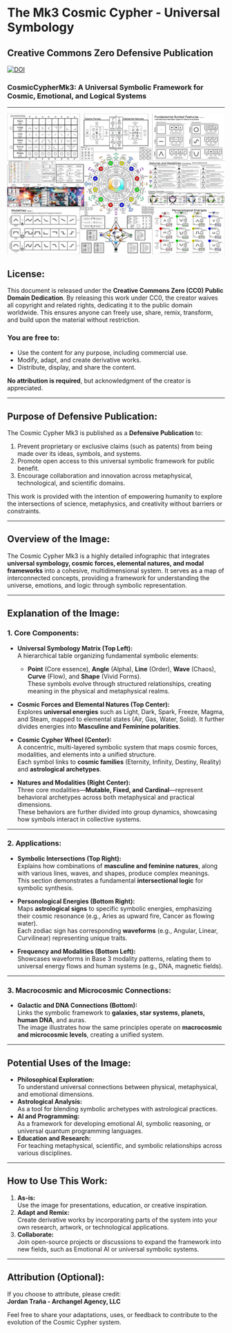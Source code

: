 # The Mk3 Cosmic Cypher - Universal Symbology
## Creative Commons Zero Defensive Publication
[![DOI](https://zenodo.org/badge/DOI/10.5281/zenodo.14357306.svg)](https://doi.org/10.5281/zenodo.14357306)
### CosmicCypherMk3: A Universal Symbolic Framework for Cosmic, Emotional, and Logical Systems
---

![Cosmic Cypher Mk3](./CosmicCypher_Mk3_2024-10-w1024px.png)

## **License:**  
This document is released under the **Creative Commons Zero (CC0) Public Domain Dedication**. By releasing this work under CC0, the creator waives all copyright and related rights, dedicating it to the public domain worldwide. This ensures anyone can freely use, share, remix, transform, and build upon the material without restriction.

### **You are free to:**
- Use the content for any purpose, including commercial use.
- Modify, adapt, and create derivative works.
- Distribute, display, and share the content.

**No attribution is required**, but acknowledgment of the creator is appreciated.

---

## **Purpose of Defensive Publication:**  
The Cosmic Cypher Mk3 is published as a **Defensive Publication** to:
1. Prevent proprietary or exclusive claims (such as patents) from being made over its ideas, symbols, and systems.
2. Promote open access to this universal symbolic framework for public benefit.
3. Encourage collaboration and innovation across metaphysical, technological, and scientific domains.

This work is provided with the intention of empowering humanity to explore the intersections of science, metaphysics, and creativity without barriers or constraints.

---

## **Overview of the Image:**  
The Cosmic Cypher Mk3 is a highly detailed infographic that integrates **universal symbology, cosmic forces, elemental natures, and modal frameworks** into a cohesive, multidimensional system. It serves as a map of interconnected concepts, providing a framework for understanding the universe, emotions, and logic through symbolic representation.

---

## **Explanation of the Image:**  

### 1. **Core Components:**
- **Universal Symbology Matrix (Top Left):**  
  A hierarchical table organizing fundamental symbolic elements:  
  - **Point** (Core essence), **Angle** (Alpha), **Line** (Order), **Wave** (Chaos), **Curve** (Flow), and **Shape** (Vivid Forms).  
  These symbols evolve through structured relationships, creating meaning in the physical and metaphysical realms.

- **Cosmic Forces and Elemental Natures (Top Center):**  
  Explores **universal energies** such as Light, Dark, Spark, Freeze, Magma, and Steam, mapped to elemental states (Air, Gas, Water, Solid). It further divides energies into **Masculine and Feminine polarities**.

- **Cosmic Cypher Wheel (Center):**  
  A concentric, multi-layered symbolic system that maps cosmic forces, modalities, and elements into a unified structure.  
  Each symbol links to **cosmic families** (Eternity, Infinity, Destiny, Reality) and **astrological archetypes**.

- **Natures and Modalities (Right Center):**  
  Three core modalities—**Mutable, Fixed, and Cardinal**—represent behavioral archetypes across both metaphysical and practical dimensions.  
  These behaviors are further divided into group dynamics, showcasing how symbols interact in collective systems.

---

### 2. **Applications:**
- **Symbolic Intersections (Top Right):**  
  Explains how combinations of **masculine and feminine natures**, along with various lines, waves, and shapes, produce complex meanings.  
  This section demonstrates a fundamental **intersectional logic** for symbolic synthesis.

- **Personological Energies (Bottom Right):**  
  Maps **astrological signs** to specific symbolic energies, emphasizing their cosmic resonance (e.g., Aries as upward fire, Cancer as flowing water).  
  Each zodiac sign has corresponding **waveforms** (e.g., Angular, Linear, Curvilinear) representing unique traits.

- **Frequency and Modalities (Bottom Left):**  
  Showcases waveforms in Base 3 modality patterns, relating them to universal energy flows and human systems (e.g., DNA, magnetic fields).

---

### 3. **Macrocosmic and Microcosmic Connections:**
- **Galactic and DNA Connections (Bottom):**  
  Links the symbolic framework to **galaxies, star systems, planets, human DNA**, and auras.  
  The image illustrates how the same principles operate on **macrocosmic and microcosmic levels**, creating a unified system.

---

## **Potential Uses of the Image:**  
- **Philosophical Exploration:**  
  To understand universal connections between physical, metaphysical, and emotional dimensions.
- **Astrological Analysis:**  
  As a tool for blending symbolic archetypes with astrological practices.
- **AI and Programming:**  
  As a framework for developing emotional AI, symbolic reasoning, or universal quantum programming languages.
- **Education and Research:**  
  For teaching metaphysical, scientific, and symbolic relationships across various disciplines.

---

## **How to Use This Work:**  
1. **As-is:**  
   Use the image for presentations, education, or creative inspiration.
2. **Adapt and Remix:**  
   Create derivative works by incorporating parts of the system into your own research, artwork, or technological applications.
3. **Collaborate:**  
   Join open-source projects or discussions to expand the framework into new fields, such as Emotional AI or universal symbolic systems.

---

## **Attribution (Optional):**  
If you choose to attribute, please credit:  
**Jordan Traña - Archangel Agency, LLC**  

Feel free to share your adaptations, uses, or feedback to contribute to the evolution of the Cosmic Cypher system.
